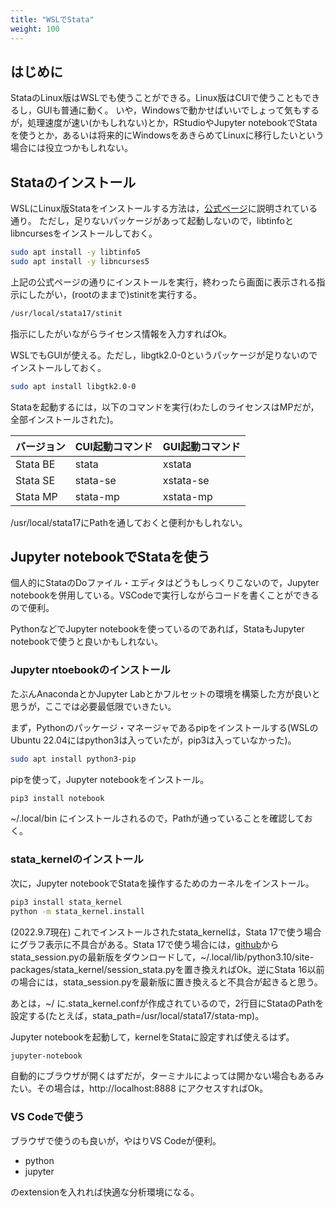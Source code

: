 ```yaml
---
title: "WSLでStata"
weight: 100
---
```


## はじめに

StataのLinux版はWSLでも使うことができる。Linux版はCUIで使うこともできるし，GUIも普通に動く。
いや，Windowsで動かせばいいでしょって気もするが，処理速度が速い(かもしれない)とか，RStudioやJupyter notebookでStataを使うとか，あるいは将来的にWindowsをあきらめてLinuxに移行したいという場合には役立つかもしれない。

## Stataのインストール

WSLにLinux版Stataをインストールする方法は，[公式ページ](https://www.stata.com/support/faqs/unix/install-download-on-linux/)に説明されている通り。
ただし，足りないパッケージがあって起動しないので，libtinfoとlibncursesをインストールしておく。

 ```bash
sudo apt install -y libtinfo5
sudo apt install -y libncurses5
 ```

上記の公式ページの通りにインストールを実行，終わったら画面に表示される指示にしたがい，(rootのままで)stinitを実行する。

```bash
/usr/local/stata17/stinit
```

指示にしたがいながらライセンス情報を入力すればOk。

WSLでもGUIが使える。ただし，libgtk2.0-0というパッケージが足りないのでインストールしておく。

```bash
sudo apt install libgtk2.0-0
```

Stataを起動するには，以下のコマンドを実行(わたしのライセンスはMPだが，全部インストールされた)。

|バージョン|CUI起動コマンド|GUI起動コマンド|
|-|-|-|
|Stata BE|stata|xstata|
|Stata SE|stata-se|xstata-se|
|Stata MP|stata-mp|xstata-mp|

/usr/local/stata17にPathを通しておくと便利かもしれない。

## Jupyter notebookでStataを使う

個人的にStataのDoファイル・エディタはどうもしっくりこないので，Jupyter notebookを併用している。VSCodeで実行しながらコードを書くことができるので便利。

PythonなどでJupyter notebookを使っているのであれば，StataもJupyter notebookで使うと良いかもしれない。

### Jupyter ntoebookのインストール

たぶんAnacondaとかJupyter Labとかフルセットの環境を構築した方が良いと思うが，ここでは必要最低限でいきたい。

まず，Pythonのパッケージ・マネージャであるpipをインストールする(WSLのUbuntu 22.04にはpython3は入っていたが，pip3は入っていなかった)。

```bash
sudo apt install python3-pip
```

pipを使って，Jupyter notebookをインストール。

```bash
pip3 install notebook
```

~/.local/bin にインストールされるので，Pathが通っていることを確認しておく。

### stata_kernelのインストール

次に，Jupyter notebookでStataを操作するためのカーネルをインストール。

```bash
pip3 install stata_kernel
python -m stata_kernel.install
```

(2022.9.7現在) これでインストールされたstata_kernelは，Stata 17で使う場合にグラフ表示に不具合がある。Stata 17で使う場合には，[github](https://github.com/kylebarron/stata_kernel/tree/master/stata_kernel)からstata_session.pyの最新版をダウンロードして，~/.local/lib/python3.10/site-packages/stata_kernel/session_stata.pyを置き換えればOk。逆にStata 16以前の場合には，stata_session.pyを最新版に置き換えると不具合が起きると思う。

あとは，~/ に.stata_kernel.confが作成されているので，2行目にStataのPathを設定する(たとえば，stata_path=/usr/local/stata17/stata-mp)。

Jupyter notebookを起動して，kernelをStataに設定すれば使えるはず。

```bash
jupyter-notebook
```

自動的にブラウザが開くはずだが，ターミナルによっては開かない場合もあるみたい。その場合は，http://localhost:8888 にアクセスすればOk。

### VS Codeで使う

ブラウザで使うのも良いが，やはりVS Codeが便利。

- python
- jupyter

のextensionを入れれば快適な分析環境になる。
